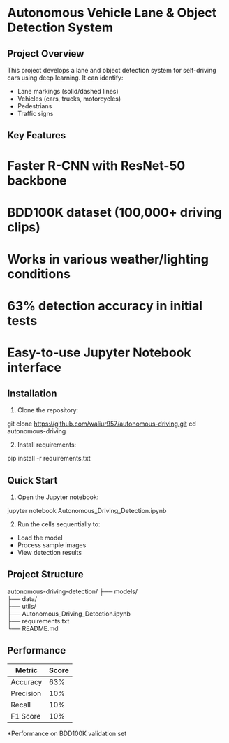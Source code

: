 # Autonomous Vehicle Lane & Object Detection System

##  Project Overview

This project develops a lane and object detection system for self-driving cars using deep learning. It can identify:

- Lane markings (solid/dashed lines)
- Vehicles (cars, trucks, motorcycles)
- Pedestrians
- Traffic signs

## Key Features

# Faster R-CNN with ResNet-50 backbone  
# BDD100K dataset (100,000+ driving clips)  
# Works in various weather/lighting conditions  
# 63% detection accuracy in initial tests  
# Easy-to-use Jupyter Notebook interface  

## Installation

1. Clone the repository:

git clone https://github.com/waliur957/autonomous-driving.git
cd autonomous-driving


2. Install requirements:

pip install -r requirements.txt

##  Quick Start

1. Open the Jupyter notebook:

jupyter notebook Autonomous_Driving_Detection.ipynb


2. Run the cells sequentially to:
- Load the model
- Process sample images
- View detection results

## Project Structure

autonomous-driving-detection/
├── models/               
├── data/                 
├── utils/                
├── Autonomous_Driving_Detection.ipynb  
├── requirements.txt      
└── README.md         


## Performance

| Metric    | Score |
|-----------|-------|
| Accuracy  | 63%   |
| Precision | 10%   |
| Recall    | 10%   |
| F1 Score  | 10%   |

*Performance on BDD100K validation set

